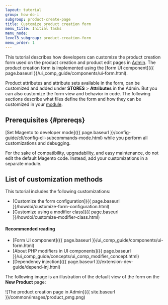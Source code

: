 ```yaml
---
layout: tutorial
group: how-do-i
subgroup: product-create-page
title: Customize product creation form
menu_title: Initial Tasks
menu_node:
level3_subgroup: product-creation-form
menu_order: 1
---
```


This tutorial describes how developers can customize the product creation form used on the product creation and product edit pages in [Admin](https://glossary.magento.com/admin). The product creation form is implemented using the [form UI component]({{ page.baseurl }}/ui_comp_guide/components/ui-form.html).

Product attributes and attribute sets available in the form, can be customized and added under **STORES** > **Attributes** in the Admin. But you can also customize the form view and behavior in code. The following sections describe what files define the form and how they can be customized in your [module](https://glossary.magento.com/module).

## Prerequisites {#prereqs}

[Set Magento to developer mode]({{ page.baseurl }}/config-guide/cli/config-cli-subcommands-mode.html) while you perform all customizations and debugging.

For the sake of compatibility, upgradability, and easy maintenance, do not edit the default Magento code. Instead, add your customizations in a separate module.

## List of customization methods

This tutorial includes the following customizations:

* [Customize the form configuration]({{ page.baseurl }}/howdoi/customize-form-configuration.html)
* [Customize using a modifier class]({{ page.baseurl }}/howdoi/customize-modifier-class.html)

#### Recommended reading

* [Form UI component]({{ page.baseurl }}/ui_comp_guide/components/ui-form.html)
* [About PHP modifiers in UI components]({{ page.baseurl }}/ui_comp_guide/concepts/ui_comp_modifier_concept.html)
* [Dependency injection]({{ page.baseurl }}/extension-dev-guide/depend-inj.html)

The following image is an illustration of the default view of the form on the **New Product** page:

![The product creation page in Admin]({{ site.baseurl }}/common/images/product_pmg.png)
